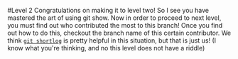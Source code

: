#Level 2
Congratulations on making it to level two! So I see you have mastered the art of using git show.
Now in order to proceed to next level, you must find out who contributed the most to this branch!
Once you find out how to do this, checkout the branch name of this certain contributor. 
We think [```git shortlog```](http://git-scm.com/docs/git-shortlog) is pretty helpful in this situation, but that is just us!
(I know what you're thinking, and no this level does not have a riddle)
